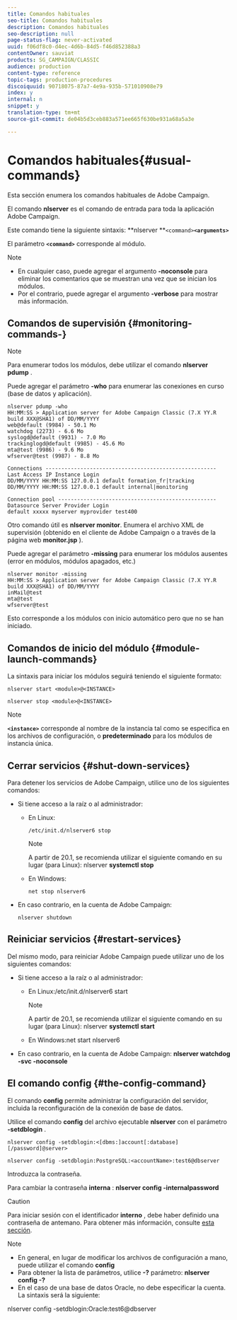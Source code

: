 ```yaml
---
title: Comandos habituales
seo-title: Comandos habituales
description: Comandos habituales
seo-description: null
page-status-flag: never-activated
uuid: f06df8c0-d4ec-4d6b-84d5-f46d852388a3
contentOwner: sauviat
products: SG_CAMPAIGN/CLASSIC
audience: production
content-type: reference
topic-tags: production-procedures
discoiquuid: 90718075-87a7-4e9a-935b-571010908e79
index: y
internal: n
snippet: y
translation-type: tm+mt
source-git-commit: de04b5d3ceb883a571ee665f630be931a68a5a3e

---
```



# Comandos habituales{#usual-commands}

Esta sección enumera los comandos habituales de Adobe Campaign.

El comando **nlserver** es el comando de entrada para toda la aplicación Adobe Campaign.

Este comando tiene la siguiente sintaxis: **nlserver **`<command>`****`<arguments>`****

El parámetro **`<command>`** corresponde al módulo.

>[!NOTE]
>
>* En cualquier caso, puede agregar el argumento **-noconsole** para eliminar los comentarios que se muestran una vez que se inician los módulos.
>* Por el contrario, puede agregar el argumento **-verbose** para mostrar más información.
>



## Comandos de supervisión {#monitoring-commands-}

>[!NOTE]
>
>Para enumerar todos los módulos, debe utilizar el comando **nlserver pdump** .

Puede agregar el parámetro **-who** para enumerar las conexiones en curso (base de datos y aplicación).

```
nlserver pdump -who
HH:MM:SS > Application server for Adobe Campaign Classic (7.X YY.R build XXX@SHA1) of DD/MM/YYYY
web@default (9984) - 50.1 Mo
watchdog (2273) - 6.6 Mo
syslogd@default (9931) - 7.0 Mo
trackinglogd@default (9985) - 45.6 Mo
mta@test (9986) - 9.6 Mo
wfserver@test (9987) - 8.8 Mo

Connections ------------------------------------------------------
Last Access IP Instance Login 
DD/MM/YYYY HH:MM:SS 127.0.0.1 default formation_fr|tracking
DD/MM/YYYY HH:MM:SS 127.0.0.1 default internal|monitoring

Connection pool --------------------------------------------------
Datasource Server Provider Login 
default xxxxx myserver myprovider test400
```

Otro comando útil es **nlserver monitor**. Enumera el archivo XML de supervisión (obtenido en el cliente de Adobe Campaign o a través de la página web **monitor.jsp** ).

Puede agregar el parámetro **-missing** para enumerar los módulos ausentes (error en módulos, módulos apagados, etc.)

```
nlserver monitor -missing
HH:MM:SS > Application server for Adobe Campaign Classic (7.X YY.R build XXX@SHA1) of DD/MM/YYYY
inMail@test
mta@test
wfserver@test
```

Esto corresponde a los módulos con inicio automático pero que no se han iniciado.

## Comandos de inicio del módulo {#module-launch-commands}

La sintaxis para iniciar los módulos seguirá teniendo el siguiente formato:

```
nlserver start <module>@<INSTANCE>
```

```
nlserver stop <module>@<INSTANCE>
```

>[!NOTE]
>
>**`<instance>`** corresponde al nombre de la instancia tal como se especifica en los archivos de configuración, o **predeterminado** para los módulos de instancia única.

## Cerrar servicios {#shut-down-services}

Para detener los servicios de Adobe Campaign, utilice uno de los siguientes comandos:

* Si tiene acceso a la raíz o al administrador:

   * En Linux:

      ```
      /etc/init.d/nlserver6 stop
      ```

      >[!NOTE]
      >
      >A partir de 20.1, se recomienda utilizar el siguiente comando en su lugar (para Linux): nlserver **systemctl stop**

   * En Windows:

      ```
      net stop nlserver6
      ```

* En caso contrario, en la cuenta de Adobe Campaign:

   ```
   nlserver shutdown 
   ```

## Reiniciar servicios {#restart-services}

Del mismo modo, para reiniciar Adobe Campaign puede utilizar uno de los siguientes comandos:

* Si tiene acceso a la raíz o al administrador:

   * En Linux:/etc/init.d/nlserver6 start

      >[!NOTE]
      >
      >A partir de 20.1, se recomienda utilizar el siguiente comando en su lugar (para Linux): nlserver **systemctl start**

   * En Windows:net start nlserver6

* En caso contrario, en la cuenta de Adobe Campaign: **nlserver watchdog -svc -noconsole**

## El comando config {#the-config-command}

El comando **config** permite administrar la configuración del servidor, incluida la reconfiguración de la conexión de base de datos.

Utilice el comando **config** del archivo ejecutable **nlserver** con el parámetro **-setdblogin** .

```
nlserver config -setdblogin:<[dbms:]account[:database][/password]@server>
```

```
nlserver config -setdblogin:PostgreSQL:<accountName>:test6@dbserver
```

Introduzca la contraseña.

Para cambiar la contraseña **interna** : **nlserver config -internalpassword**

>[!CAUTION]
>
>Para iniciar sesión con el identificador **interno** , debe haber definido una contraseña de antemano. Para obtener más información, consulte [esta sección](../../installation/using/campaign-server-configuration.md#internal-identifier).

>[!NOTE]
>
>* En general, en lugar de modificar los archivos de configuración a mano, puede utilizar el comando **config**
>* Para obtener la lista de parámetros, utilice **-?** parámetro: **nlserver config -?**
>* En el caso de una base de datos Oracle, no debe especificar la cuenta. La sintaxis será la siguiente:
>
>  
nlserver config -setdblogin:Oracle:test6@dbserver


